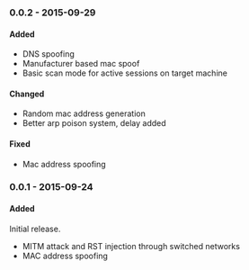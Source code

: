 ### 0.0.2 - 2015-09-29

#### Added

- DNS spoofing
- Manufacturer based mac spoof
- Basic scan mode for active sessions on target machine

#### Changed

- Random mac address generation
- Better arp poison system, delay added

#### Fixed

- Mac address spoofing

### 0.0.1 - 2015-09-24

#### Added

Initial release.

- MITM attack and RST injection through switched networks
- MAC address spoofing
